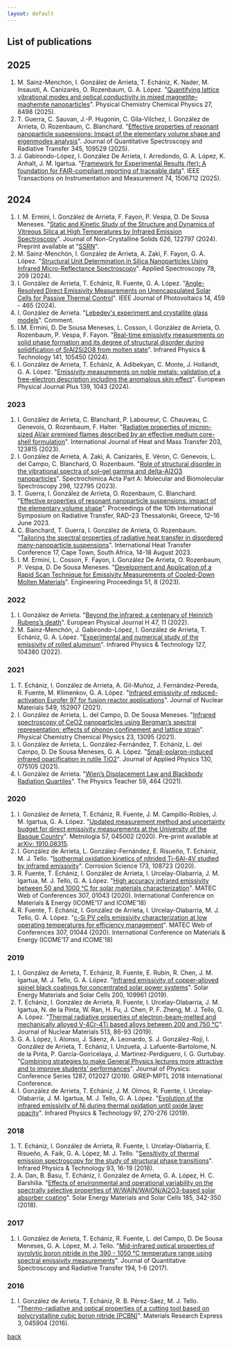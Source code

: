 ```yaml
---
layout: default
---
```


## List of publications

## 2025

1. M. Sainz-Menchón, I. González de Arrieta, T. Echániz,  K. Nader,  M. Insausti, A. Canizarès, O. Rozenbaum, G. A. López. "[Quantifying lattice vibrational modes and optical conductivity in mixed magnetite–maghemite nanoparticles](https://doi.org/10.1039/D5CP00503E)". Physical Chemistry Chemical Physics 27, 8498 (2025).
2. T. Guerra, C. Sauvan, J.-P. Hugonin, C. Gila-Vilchez, I. González de Arrieta, O. Rozenbaum, C. Blanchard. "[Effective properties of resonant nanoparticle suspensions: Impact of the elementary volume shape and eigenmodes analysis](https://doi.org/10.1016/j.jqsrt.2025.109529)". Journal of Quantitative Spectroscopy and Radiative Transfer 345, 109529 (2025).
3. J. Gabirondo-López, I. González De Arrieta, I. Arredondo, G. A. López, K. Anhalt, J. M. Igartua. "[Framework for Experimental Results (fer): A foundation for FAIR-compliant reporting of traceable data](https://doi.org/10.1109/TIM.2025.3588920)". IEEE Transactions on Instrumentation and Measurement 74, 1506712 (2025).

## 2024

1. I. M. Ermini, I. González de Arrieta, F. Fayon, P. Vespa, D. De Sousa Meneses. "[Static and Kinetic Study of the Structure and Dynamics of Vitreous Silica at High Temperatures by Infrared Emission Spectroscopy](https://doi.org/10.1016/j.jnoncrysol.2023.122797)". Journal of Non-Crystalline Solids 626, 122797 (2024). Preprint available at "[SSRN](https://dx.doi.org/10.2139/ssrn.4596919)".
2. M. Sainz-Menchón, I. González de Arrieta, A. Zaki, F. Fayon, G. A. López. "[Structural Unit Determination in Silica Nanoparticles Using Infrared Micro-Reflectance Spectroscopy](https://doi.org/10.1177/00037028231218289)". Applied Spectroscopy 78, 209 (2024).
3. I. González de Arrieta, T. Echániz, R. Fuente, G. A. López. "[Angle-Resolved Direct Emissivity Measurements on Unencapsulated Solar Cells for Passive Thermal Control](https://doi.org/https://doi.org/10.1109/JPHOTOV.2024.3372329)". IEEE Journal of Photovoltaics 14, 459 - 465 (2024).
4. I. González de Arrieta. "[Lebedev's experiment and crystallite glass models](https://hal.science/hal-04619032)". Comment.
5. I.M. Ermini, D. De Sousa Meneses, L. Cosson, I. González de Arrieta, O. Rozenbaum, P. Vespa, F. Fayon. "[Real-time emissivity measurements on solid phase formation and its degree of structural disorder during solidification of SrAl2Si2O8 from molten state](https://doi.org/10.1016/j.infrared.2024.105450)". Infrared Physics & Technology 141, 105450 (2024).
6. I. González de Arrieta, T. Echániz, A. Adibekyan, C. Monte, J. Hollandt, G. A. López. "[Emissivity measurements on noble metals: validation of a free-electron description including the anomalous skin effect](https://doi.org/10.1140/epjp/s13360-024-05819-3)". European Physical Journal Plus 139, 1043 (2024).

### 2023

1. I. González de Arrieta, C. Blanchard, P. Laboureur, C. Chauveau, C. Genevois, O. Rozenbaum, F. Halter. "[Radiative properties of micron-sized Al/air premixed flames described by an effective medium core-shell formulation](https://doi.org/10.1016/j.ijheatmasstransfer.2022.123815)". International Journal of Heat and Mass Transfer 203, 123815 (2023).
2. I. González de Arrieta, A. Zaki, A. Canizarès, E. Véron, C. Genevois, L. del Campo, C. Blanchard, O. Rozenbaum. "[Role of structural disorder in the vibrational spectra of sol–gel gamma and delta-Al2O3 nanoparticles](https://doi.org/10.1016/j.saa.2023.122795)". Spectrochimica Acta Part A: Molecular and Biomolecular Spectroscopy 298, 122795 (2023).
3. T. Guerra, I. González de Arrieta, O. Rozenbaum, C. Blanchard. "[Effective properties of resonant nanoparticle suspensions: impact of the elementary volume shape](https://doi.org/10.1615/RAD-23.200)". Proceedings of the 10th International Symposium on Radiative Transfer, RAD-23 Thessaloniki, Greece, 12–16 June 2023.
4. C. Blanchard, T. Guerra, I. González de Arrieta, O. Rozenbaum. "[Tailoring the spectral properties of radiative heat transfer in disordered many-nanoparticle suspensions](http://dx.doi.org/10.1615/IHTC17.330-30)". International Heat Transfer Conference 17, Cape Town, South Africa, 14-18 August 2023.
5. I. M. Ermini, L. Cosson, F. Fayon, I. González De Arrieta, O. Rozenbaum, P. Vespa, D. De Sousa Meneses. "[Development and Application of a Rapid Scan Technique for Emissivity Measurements of Cooled-Down Molten Materials](http://dx.doi.org/10.3390/engproc2023051008)". Engineering Proceedings 51, 8 (2023).

### 2022

1. I. González de Arrieta. "[Beyond the infrared: a centenary of Heinrich Rubens’s death](https://doi.org/10.1140/epjh/s13129-022-00044-x)". European Physical Journal H 47, 11 (2022).
2. M. Sainz-Menchón, J. Gabirondo-López, I. González de Arrieta, T. Echániz, G. A. López. "[Experimental and numerical study of the emissivity of rolled aluminum](https://doi.org/10.1016/j.infrared.2022.104380)". Infrared Physics & Technology 127, 104380 (2022).

### 2021

1. T. Echániz, I. González de Arrieta, A. Gil-Muñoz, J. Fernández-Pereda, R. Fuente, M. Klimenkov, G. A. López. "[Infrared emissivity of reduced-activation Eurofer 97 for fusion reactor applications](https://doi.org/10.1016/j.jnucmat.2021.152907)". Journal of Nuclear Materials 549, 152907 (2021).
2. I. González de Arrieta, L. del Campo, D. De Sousa Meneses. "[Infrared spectroscopy of CeO2 nanoparticles using Bergman’s spectral representation: effects of phonon confinement and lattice strain](https://doi.org/10.1039/D1CP01259B)". Physical Chemistry Chemical Physics 23, 13095 (2021).
3. I. González de Arrieta, L. González-Fernández, T. Echániz, L. del Campo, D. De Sousa Meneses, G. A. López. "[Small-polaron-induced infrared opacification in rutile TiO2](https://doi.org/10.1063/5.0056081)". Journal of Applied Physics 130, 075105 (2021).
4. I. González de Arrieta. "[Wien’s Displacement Law and Blackbody Radiation Quartiles](https://doi.org/10.1119/10.0006130)". The Physics Teacher 59, 464 (2021).

### 2020

1. I. González de Arrieta, T. Echániz, R. Fuente, J. M. Campillo-Robles, J. M. Igartua, G. A. López. "[Updated measurement method and uncertainty budget for direct emissivity measurements at the University of the Basque Country](https://doi.org/10.1088/1681-7575/ab84ff)". Metrologia 57, 045002 (2020). Pre-print available at [arXiv: 1910.08315](https://arxiv.org/abs/1910.08315).
2. I. González de Arrieta, L. González-Fernández, E. Risueño, T. Echániz, M. J. Tello. "[Isothermal oxidation kinetics of nitrided Ti-6Al-4V studied by infrared emissivity](https://doi.org/10.1016/j.corsci.2020.108723)". Corrosion Science 173, 108723 (2020).
3. R. Fuente, T. Echániz, I. González de Arrieta, I. Urcelay-Olabarria, J. M. Igartua, M. J. Tello, G. A. López. "[High accuracy infrared emissivity between 50 and 1000 ᵒC for solar materials characterization](https://doi.org/10.1051/matecconf/202030701043)".  MATEC Web of Conferences 307, 01043 (2020). International Conference on Materials & Energy (ICOME’17 and ICOME’18) 
4. R. Fuente, T. Echániz, I. González de Arrieta, I. Urcelay-Olabarria, M. J. Tello, G. A. López. "[c-Si PV cells emissivity characterization at low operating temperatures for efficiency management](https://doi.org/10.1051/matecconf/202030701044)". MATEC Web of Conferences 307, 01044 (2020). International Conference on Materials & Energy (ICOME’17 and ICOME’18) 


### 2019

1. I. González de Arrieta, T. Echániz, R. Fuente, E. Rubin, R. Chen, J. M. Igartua, M. J. Tello, G. A. López. "[Infrared emissivity of copper-alloyed spinel black coatings for concentrated solar power systems](https://doi.org/10.1016/j.solmat.2019.109961)". Solar Energy Materials and Solar Cells 200, 109961 (2019).
2. T. Echániz, I. González de Arrieta, R. Fuente, I. Urcelay-Olabarria, J. M. Igartua, N. de la Pinta, W. Ran, H. Fu, J. Chen, P. F. Zheng, M. J. Tello, G. A. López. "[Thermal radiative properties of electron-beam-melted and mechanically alloyed V-4Cr-4Ti based alloys between 200 and 750 °C](https://doi.org/10.1016/j.jnucmat.2018.10.051)". Journal of Nuclear Materials 513, 86-93 (2019).
3. G. A. López, I. Alonso, J. Sáenz, A. Leonardo, S. J. González-Rojí, I. González de Arrieta, T. Echániz, I. Unzueta, J. Lafuente-Bartolome, N. de la Pinta, P. García-Goiricelaya, J. Martinez-Perdiguero, I. G. Gurtubay. "[Combining strategies to make General Physics lectures more attractive and to improve students’ performances](https://doi.org/10.1088/1742-6596/1287/1/012027)". Journal of Physics: Conference Series 1287, 012027 (2019). GIREP-MPTL 2018 International Conference.
4. I. González de Arrieta, T. Echániz, J. M. Olmos, R. Fuente, I. Urcelay-Olabarría, J. M. Igartua, M. J. Tello, G. A. López. "[Evolution of the infrared emissivity of Ni during thermal oxidation until oxide layer opacity](https://doi.org/10.1016/j.infrared.2019.01.002)". Infrared Physics & Technology 97, 270-276 (2019).


### 2018

1. T. Echániz, I. González de Arrieta, R. Fuente, I. Urcelay-Olabarria, E. Risueño, A. Faik, G. A. López, M. J. Tello. "[Sensitivity of thermal emission spectroscopy for the study of structural phase transitions](https://doi.org/10.1016/j.infrared.2018.07.014)". Infrared Physics & Technology 93, 16-19 (2018).
2. A. Dan, B. Basu, T. Echániz, I. González de Arrieta, G. A. López, H. C. Barshilia. "[Effects of environmental and operational variability on the spectrally selective properties of W/WAlN/WAlON/Al2O3-based solar absorber coating](https://doi.org/10.1016/j.solmat.2018.04.020)". Solar Energy Materials and Solar Cells 185, 342-350 (2018).


### 2017

1. I. González de Arrieta, T. Echániz, R. Fuente, L. del Campo, D. De Sousa Meneses, G. A. López, M. J. Tello. "[Mid-infrared optical properties of pyrolytic boron nitride in the 390 - 1050 °C temperature range using spectral emissivity measurements](https://doi.org/10.1016/j.jqsrt.2017.02.016)". Journal of Quantitative Spectroscopy and Radiative Transfer 194, 1-6 (2017).

### 2016

1.  I. González de Arrieta, T. Echániz, R. B. Pérez-Sáez, M. J. Tello. "[Thermo-radiative and optical properties of a cutting tool based on polycrystalline cubic boron nitride (PCBN)](https://doi.org/10.1088/2053-1591/3/4/045904)". Materials Research Express 3, 045904 (2016).

[back](./README.md)
